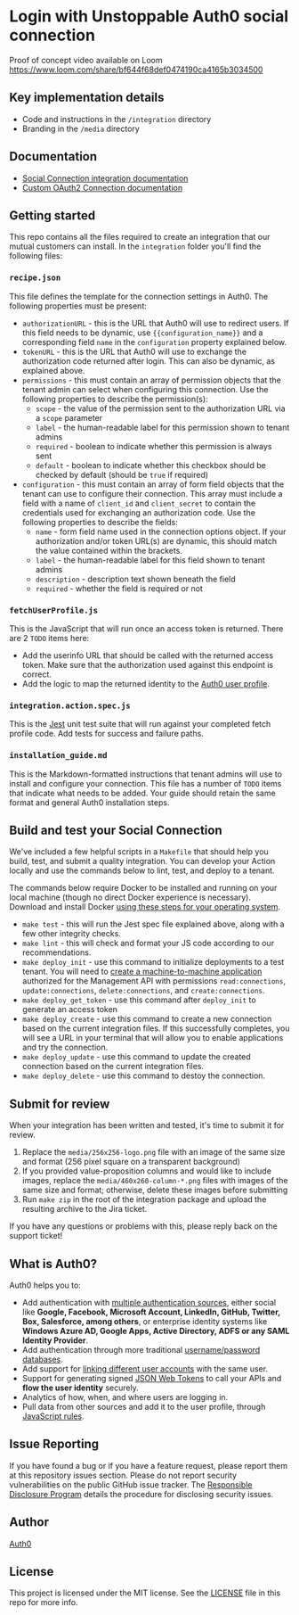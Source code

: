 # Login with Unstoppable Auth0 social connection

Proof of concept video available on Loom
https://www.loom.com/share/bf644f68def0474190ca4165b3034500

## Key implementation details
- Code and instructions in the `/integration` directory
- Branding in the `/media` directory

## Documentation

- [Social Connection integration documentation](https://auth0.com/docs/customize/integrations/marketplace-partners/social-connections-for-partners)
- [Custom OAuth2 Connection documentation](https://auth0.com/docs/authenticate/identity-providers/social-identity-providers/oauth2s)

## Getting started

This repo contains all the files required to create an integration that our mutual customers can install. In the `integration` folder you'll find the following files:

### `recipe.json`

This file defines the template for the connection settings in Auth0. The following properties must be present:

* `authorizationURL` - this is the URL that Auth0 will use to redirect users. If this field needs to be dynamic, use `{{configuration_name}}` and a corresponding field `name` in the `configuration` property explained below.
* `tokenURL` - this is the URL that Auth0 will use to exchange the authorization code returned after login. This can also be dynamic, as explained above.
* `permissions` - this must contain an array of permission objects that the tenant admin can select when configuring this connection. Use the following properties to describe the permission(s):
    * `scope` - the value of the permission sent to the authorization URL via a `scope` parameter
    * `label` - the human-readable label for this permission shown to tenant admins
    * `required` - boolean to indicate whether this permission is always sent
    * `default` - boolean to indicate whether this checkbox should be checked by default (should be `true` if required)
* `configuration` - this must contain an array of form field objects that the tenant can use to configure their connection. This array must include a field with a name of `client_id` and `client_secret` to contain the credentials used for exchanging an authorization code. Use the following properties to describe the fields:
    * `name` - form field name used in the connection options object. If your authorization and/or token URL(s) are dynamic, this should match the value contained within the brackets. 
    * `label` - the human-readable label for this field shown to tenant admins
    * `description` - description text shown beneath the field
    * `required` - whether the field is required or not

### `fetchUserProfile.js`

This is the JavaScript that will run once an access token is returned. There are 2 `TODO` items here:

* Add the userinfo URL that should be called with the returned access token. Make sure that the authorization used against this endpoint is correct. 
* Add the logic to map the returned identity to the [Auth0 user profile](https://auth0.com/docs/manage-users/user-accounts/user-profiles/user-profile-structure#user-profile-attributes).

### `integration.action.spec.js`

This is the [Jest](https://jestjs.io/docs/using-matchers) unit test suite that will run against your completed fetch profile code. Add tests for success and failure paths.

### `installation_guide.md`

This is the Markdown-formatted instructions that tenant admins will use to install and configure your connection. This file has a number of `TODO` items that indicate what needs to be added. Your guide should retain the same format and general Auth0 installation steps.

## Build and test your Social Connection

We've included a few helpful scripts in a `Makefile` that should help you build, test, and submit a quality integration. You can develop your Action locally and use the commands below to lint, test, and deploy to a tenant.

The commands below require Docker to be installed and running on your local machine (though no direct Docker experience is necessary). Download and install Docker [using these steps for your operating system](https://docs.docker.com/get-docker/). 

* `make test` - this will run the Jest spec file explained above, along with a few other integrity checks.
* `make lint` - this will check and format your JS code according to our recommendations.
* `make deploy_init` - use this command to initialize deployments to a test tenant. You will need to [create a machine-to-machine application](https://auth0.com/docs/get-started/auth0-overview/create-applications/machine-to-machine-apps) authorized for the Management API with permissions `read:connections`, `update:connections`, `delete:connections`, and `create:connections`.
* `make deploy_get_token` - use this command after `deploy_init` to generate an access token
* `make deploy_create` - use this command to create a new connection based on the current integration files. If this successfully completes, you will see a URL in your terminal that will allow you to enable applications and try the connection.
* `make deploy_update` - use this command to update the created connection based on the current integration files.
* `make deploy_delete` - use this command to destoy the connection.

## Submit for review

When your integration has been written and tested, it's time to submit it for review.

1. Replace the `media/256x256-logo.png` file with an image of the same size and format (256 pixel square on a transparent background)
1. If you provided value-proposition columns and would like to include images, replace the `media/460x260-column-*.png` files with images of the same size and format; otherwise, delete these images before submitting
1. Run `make zip` in the root of the integration package and upload the resulting archive to the Jira ticket.

If you have any questions or problems with this, please reply back on the support ticket!

## What is Auth0?

Auth0 helps you to:

* Add authentication with [multiple authentication sources](https://auth0.com/docs/identityproviders), either social like **Google, Facebook, Microsoft Account, LinkedIn, GitHub, Twitter, Box, Salesforce, among others**, or enterprise identity systems like **Windows Azure AD, Google Apps, Active Directory, ADFS or any SAML Identity Provider**.
* Add authentication through more traditional [username/password databases](https://auth0.com/docs/connections/database/custom-db).
* Add support for [linking different user accounts](https://auth0.com/docs/link-accounts) with the same user.
* Support for generating signed [JSON Web Tokens](https://auth0.com/docs/jwt) to call your APIs and **flow the user identity** securely.
* Analytics of how, when, and where users are logging in.
* Pull data from other sources and add it to the user profile, through [JavaScript rules](https://auth0.com/docs/rules/current).

## Issue Reporting

If you have found a bug or if you have a feature request, please report them at this repository issues section. Please do not report security vulnerabilities on the public GitHub issue tracker. The [Responsible Disclosure Program](https://auth0.com/whitehat) details the procedure for disclosing security issues.

## Author

[Auth0](https://auth0.com)

## License

This project is licensed under the MIT license. See the [LICENSE](LICENSE) file in this repo for more info.


